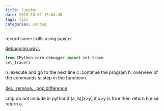 ```yaml
---
title: Jupyter
date: 2018-10-01 15:04:48
tags: tips
categories: coding
---
```

record some skills using jupyter.
<!--more-->

[debugging way :](https://davidhamann.de/2017/04/22/debugging-jupyter-notebooks/#tldr)
``` python 3
from IPython.core.debugger import set_trace
set_trace()

```
 n :execute and go to the next line
 c :continue the program
 h: overview of the commands
 s: step in the functionn.


 [del、remove、pop difference](https://blog.csdn.net/deqiangxiaozi/article/details/75808863)

 cmp do not include in python3
 (a, b)[x>y]
 if x>y is true then return b,else return a.
 